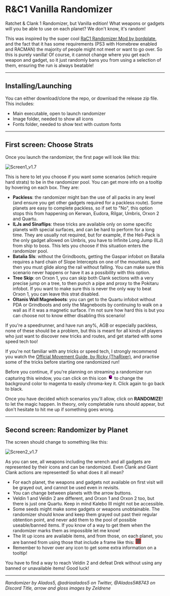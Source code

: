 # R&C1 Vanilla Randomizer
Ratchet & Clank 1 Randomizer, but Vanilla edition!
What weapons or gadgets will you be able to use on each planet? We don't know, it's random!

This was inspired by the super cool [RaC1 Randomizer Mod by bordplate](https://github.com/bordplate/rac1-randomizer), and the fact that it has some requirements (PS3 with Homebrew enabled and RACMAN) the majority of people might not meet or want to go over. So this is purely vanilla! Of course, it cannot change where you get each weapon and gadget, so it just randomly bans you from using a selection of them, ensuring the run is always beatable!

---

## Installing/Launching
You can either download/clone the repo, or download the release zip file.
This includes:
- Main executable, open to launch randomizer
- Image folder, needed to show all icons
- Fonts folder, needed to show text with custom fonts

---

## First screen: Choose Strats
Once you launch the randomizer, the first page will look like this:

![Screen1_v1.7](https://i.imgur.com/rgJlxAH.png)

This is here to let you choose if you want some scenarios (which require hard strats) to be in the randomizer pool. You can get more info on a tooltip by hovering on each box. They are:
- **Packless**: the randomizer might ban the use of all packs in any level (and ensure you get other gadgets required for a packless route). Some planets are easy to complete packless, so if set to "No", this option stops this from happening on Kerwan, Eudora, Rilgar, Umbris, Orxon 2 and Quartu.
- **ILJs and Sinaflips**: these tricks are available only on some specific planets with special surfaces, and can be hard to perform for a long time. They are usually not required, but for example, if the Heli-Pack is the only gadget allowed on Umbris, you have to Infinite Long Jump (ILJ) from ship to boss. This lets you choose if this situation enters the randomizer pool.
- **Batalia SIs**: without the Grindboots, getting the Gaspar infobot on Batalia requires a hard chain of Slope Intercepts on one of the mountains, and then you must glide along the rail without falling. You can make sure this scenario never happens or have it as a possibility with this option.
- **Tree Skip**: on Orxon 1, you can skip both Clank sections with a very precise jump on a tree, to then punch a pipe and proxy to the Pokitaru infobot. If you want to make sure this is never the only way to beat Orxon 1, you can leave this strat disabled.
- **Oltanis Wall Magneboots**: you can get to the Quartu infobot without PDA or Grindboots and only the Magneboots by continuing to walk on a wall as if it was a magnetic surface. I'm not sure how hard this is but you can choose not to know either disabling this scenario!

If you're a speedrunner, and have run any%, AGB or especially packless, none of these should be a problem, but this is meant for all kinds of players who just want to discover new tricks and routes, and get started with some speed tech too!

If you're not familiar with any tricks or speed tech, I strongly recommend you watch the [Official Movement Guide, by Ricky (ThaRixer)](https://www.youtube.com/watch?v=V8TG2sCofwM), and practise some of the tricks before starting one randomized run!

Before you continue, if you're planning on streaming a randomizer run capturing this window, you can click on this icon <img src="/images/Paint.png" height="17"> to change the background color to magenta to easily chroma-key it. Click again to go back to black.

Once you have decided which scenarios you'll allow, click on **RANDOMIZE!** to let the magic happen. In theory, only completable runs should appear, but don't hesitate to hit me up if something goes wrong. 

---

## Second screen: Randomizer by Planet

The screen should change to something like this:

![Screen2_v1.7](https://i.imgur.com/jJw5B5F.png)

As you can see, all weapons including the wrench and all gadgets are represented by their icons and can be randomized. Even Clank and Giant Clank actions are represented! So what does it all mean?
- For each planet, the weapons and gadgets not available on first visit will be grayed out, and cannot be used even in revisits.
- You can change between planets with the arrow buttons.
- Veldin 1 and Veldin 2 are different, and Orxon 1 and Orxon 2 too, but there is just one Quartu. Keep in mind Kalebo III might not be accessible.
- Some seeds might make some gadgets or weapons unobtainable. The randomizer should know and keep them grayed out past their regular obtention point, and never add them to the pool of possible useable/banned items. If you know of a way to get them when the randomizer marks them as impossible let me know!
- The lit up icons are available items, and from those, on each planet, you are banned from using those that include a frame like this: <img src="/images/banned.png" height="17">
- Remember to hover over any icon to get some extra information on a tooltip!

You have to find a way to reach Veldin 2 and defeat Drek without using any banned or unavailable items! Good luck!

---
_Randomizer by Alados5, @adriaalados5 on Twitter, @Alados5#8743 on Discord_
_Title, arrow and gloss images by Zeldrene_
